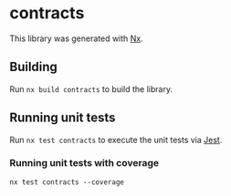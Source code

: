 # contracts

This library was generated with [Nx](https://nx.dev).

## Building

Run `nx build contracts` to build the library.

## Running unit tests

Run `nx test contracts` to execute the unit tests via [Jest](https://jestjs.io).

### Running unit tests with coverage

`nx test contracts --coverage`
